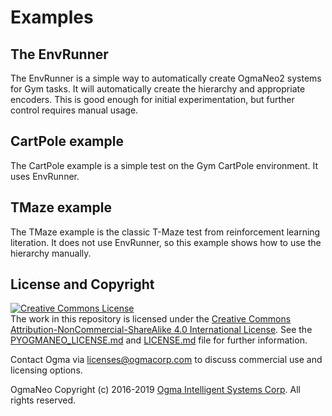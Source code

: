<!---
  PyOgmaNeo
  Copyright(c) 2016-2019 Ogma Intelligent Systems Corp. All rights reserved.

  This copy of OgmaNeo is licensed to you under the terms described
  in the PYOGMANEO_LICENSE.md file included in this distribution.
--->

# Examples

## The EnvRunner

The EnvRunner is a simple way to automatically create OgmaNeo2 systems for Gym tasks. It will automatically create the hierarchy and appropriate encoders. This is good enough for initial experimentation, but further control requires manual usage.

## CartPole example

The CartPole example is a simple test on the Gym CartPole environment. It uses EnvRunner.

## TMaze example

The TMaze example is the classic T-Maze test from reinforcement learning literation. It does not use EnvRunner, so this example shows how to use the hierarchy manually.

## License and Copyright

<a rel="license" href="http://creativecommons.org/licenses/by-nc-sa/4.0/"><img alt="Creative Commons License" style="border-width:0" src="https://i.creativecommons.org/l/by-nc-sa/4.0/88x31.png" /></a><br />The work in this repository is licensed under the <a rel="license" href="http://creativecommons.org/licenses/by-nc-sa/4.0/">Creative Commons Attribution-NonCommercial-ShareAlike 4.0 International License</a>. See the  [PYOGMANEO_LICENSE.md](./PYOGMANEO_LICENSE.md) and [LICENSE.md](./LICENSE.md) file for further information.

Contact Ogma via licenses@ogmacorp.com to discuss commercial use and licensing options.

OgmaNeo Copyright (c) 2016-2019 [Ogma Intelligent Systems Corp](https://ogmacorp.com). All rights reserved.
